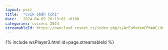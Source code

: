 ```yaml
---
layout: post
title:  "Cvik oběh Čchi"
date:   2024-04-09 20:13:01 +0100
categories: cviceni 2024
streamableId: https://owncloud.cesnet.cz/index.php/s/ArEoMxdxmCPhAWC/download
---
```

{% include wsPlayer3.html id=page.streamableId %}

